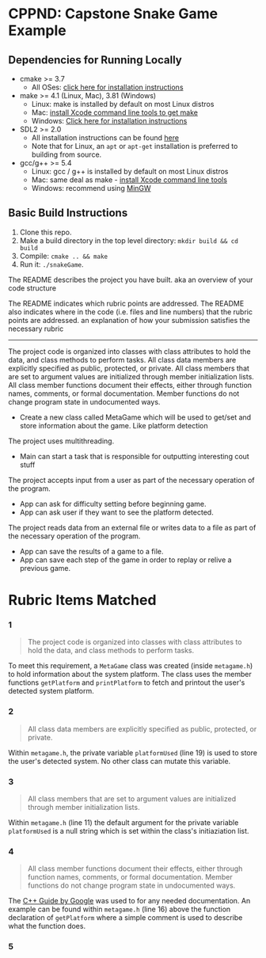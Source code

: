 # CPPND: Capstone Snake Game Example

## Dependencies for Running Locally

- cmake >= 3.7
  - All OSes: [click here for installation instructions](https://cmake.org/install/)
- make >= 4.1 (Linux, Mac), 3.81 (Windows)
  - Linux: make is installed by default on most Linux distros
  - Mac: [install Xcode command line tools to get make](https://developer.apple.com/xcode/features/)
  - Windows: [Click here for installation instructions](http://gnuwin32.sourceforge.net/packages/make.htm)
- SDL2 >= 2.0
  - All installation instructions can be found [here](https://wiki.libsdl.org/Installation)
  - Note that for Linux, an `apt` or `apt-get` installation is preferred to building from source.
- gcc/g++ >= 5.4
  - Linux: gcc / g++ is installed by default on most Linux distros
  - Mac: same deal as make - [install Xcode command line tools](https://developer.apple.com/xcode/features/)
  - Windows: recommend using [MinGW](http://www.mingw.org/)

## Basic Build Instructions

1. Clone this repo.
2. Make a build directory in the top level directory: `mkdir build && cd build`
3. Compile: `cmake .. && make`
4. Run it: `./snakeGame`.

The README describes the project you have built. aka an overview of your code structure

The README indicates which rubric points are addressed. The README also indicates where in the code (i.e. files and line numbers) that the rubric points are addressed.
an explanation of how your submission satisfies the necessary rubric

---

The project code is organized into classes with class attributes to hold the data, and class methods to perform tasks.
All class data members are explicitly specified as public, protected, or private.
All class members that are set to argument values are initialized through member initialization lists.
All class member functions document their effects, either through function names, comments, or formal documentation. Member functions do not change program state in undocumented ways.

- Create a new class called MetaGame which will be used to get/set and store information about the game. Like platform detection

The project uses multithreading.

- Main can start a task that is responsible for outputting interesting cout stuff

The project accepts input from a user as part of the necessary operation of the program.

- App can ask for difficulty setting before beginning game.
- App can ask user if they want to see the platform detected.

The project reads data from an external file or writes data to a file as part of the necessary operation of the program.

- App can save the results of a game to a file.
- App can save each step of the game in order to replay or relive a previous game.

# Rubric Items Matched

### 1

> The project code is organized into classes with class attributes to hold the data, and class methods to perform tasks.

To meet this requirement, a `MetaGame` class was created (inside `metagame.h`) to hold information about the system platform. The class uses the member functions `getPlatform` and `printPlatform` to fetch and printout the user's detected system platform.

### 2

> All class data members are explicitly specified as public, protected, or private.

Within `metagame.h`, the private variable `platformUsed` (line 19) is used to store the user's detected system. No other class can mutate this variable.

### 3

> All class members that are set to argument values are initialized through member initialization lists.

Within `metagame.h` (line 11) the default argument for the private variable `platformUsed` is a null string which is set within the class's initiaziation list.

### 4

> All class member functions document their effects, either through function names, comments, or formal documentation. Member functions do not change program state in undocumented ways.

The [C++ Guide by Google](https://google.github.io/styleguide/cppguide.html#Function_Comments) was used to for any needed documentation. An example can be found within `metagame.h` (line 16) above the function declaration of `getPlatform` where a simple comment is used to describe what the function does.

### 5
